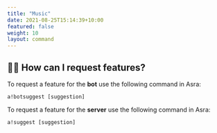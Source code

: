 ```yaml
---
title: "Music"
date: 2021-08-25T15:14:39+10:00
featured: false
weight: 10
layout: command
---
```


## 👨‍💻 How can I request features?

To request a feature for the **bot** use the following command in Asra:

`a!botsuggest [suggestion]`

To request a feature for the **server** use the following command in Asra:

`a!suggest [suggestion]`